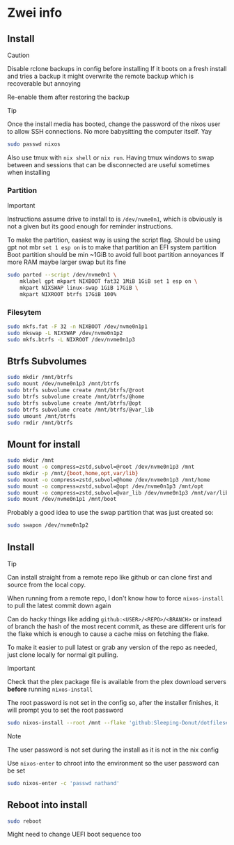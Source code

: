 # Zwei info

## Install

> [!CAUTION]
> Disable rclone backups in config before installing
> If it boots on a fresh install and tries a backup it might overwrite the remote backup which is recoverable but annoying
>
> Re-enable them after restoring the backup

> [!TIP]
> Once the install media has booted, change the password of the nixos user to allow SSH connections.
> No more babysitting the computer itself. Yay
> ```sh
> sudo passwd nixos
> ```
>
> Also use tmux with `nix shell` or `nix run`.
> Having tmux windows to swap between and sessions that can be disconnected are useful sometimes when installing

### Partition

> [!IMPORTANT]
> Instructions assume drive to install to is `/dev/nvme0n1`, which is obviously is not a given but its good enough for reminder instructions.

To make the partition, easiest way is using the script flag.
Should be using gpt not mbr
`set 1 esp on` is to make that partition an EFI system partition
Boot partition should be min ~1GiB to avoid full boot partition annoyances
If more RAM maybe larger swap but its fine

```sh
sudo parted --script /dev/nvme0n1 \
    mklabel gpt mkpart NIXBOOT fat32 1MiB 1GiB set 1 esp on \
    mkpart NIXSWAP linux-swap 1GiB 17GiB \
    mkpart NIXROOT btrfs 17GiB 100%
```

### Filesytem

```sh
sudo mkfs.fat -F 32 -n NIXBOOT /dev/nvme0n1p1
sudo mkswap -L NIXSWAP /dev/nvme0n1p2
sudo mkfs.btrfs -L NIXROOT /dev/nvme0n1p3
```

## Btrfs Subvolumes

```sh
sudo mkdir /mnt/btrfs
sudo mount /dev/nvme0n1p3 /mnt/btrfs
sudo btrfs subvolume create /mnt/btrfs/@root
sudo btrfs subvolume create /mnt/btrfs/@home
sudo btrfs subvolume create /mnt/btrfs/@opt
sudo btrfs subvolume create /mnt/btrfs/@var_lib
sudo umount /mnt/btrfs
sudo rmdir /mnt/btrfs
```

## Mount for install

```sh
sudo mkdir /mnt
sudo mount -o compress=zstd,subvol=@root /dev/nvme0n1p3 /mnt
sudo mkdir -p /mnt/{boot,home,opt,var/lib}
sudo mount -o compress=zstd,subvol=@home /dev/nvme0n1p3 /mnt/home
sudo mount -o compress=zstd,subvol=@opt /dev/nvme0n1p3 /mnt/opt
sudo mount -o compress=zstd,subvol=@var_lib /dev/nvme0n1p3 /mnt/var/lib
sudo mount /dev/nvme0n1p1 /mnt/boot
```

Probably a good idea to use the swap partition that was just created so:

```sh
sudo swapon /dev/nvme0n1p2
```

## Install

> [!TIP]
> Can install straight from a remote repo like github or can clone first and source from the local copy.
>
> When running from a remote repo, I don't know how to force `nixos-install` to pull the latest commit down again
>
> Can do hacky things like adding `github:<USER>/<REPO>/<BRANCH>` or instead of branch the hash of the most recent commit, as these are different urls for the flake which is enough to cause a cache miss on fetching the flake.
>
> To make it easier to pull latest or grab any version of the repo as needed, just clone locally for normal git pulling.

> [!IMPORTANT]
> Check that the plex package file is available from the plex download servers **before** running `nixos-install`

The root password is not set in the config so, after the installer finishes, it will prompt you to set the root password

```sh
sudo nixos-install --root /mnt --flake 'github:Sleeping-Donut/dotfiles#HTPC'
```

> [!NOTE]
> The user password is not set during the install as it is not in the nix config
>
> Use `nixos-enter` to chroot into the environment so the user password can be set
>
> ```sh
> sudo nixos-enter -c 'passwd nathand'
> ```

## Reboot into install

```sh
sudo reboot
```

Might need to change UEFI boot sequence too

